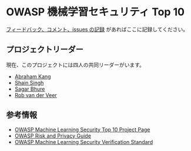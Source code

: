 # OWASP 機械学習セキュリティ Top 10

[フィードバック、コメント、issues の記録](https://github.com/OWASP/www-project-machine-learning-security-top-10/issues) があればここに記録してください。

## プロジェクトリーダー

現在、このプロジェクトには四人の共同リーダーがいます。

- [Abraham Kang](mailto:abraham.kang@owasp.org)
- [Shain Singh](mailto:shain.singh@owasp.org)
- [Sagar Bhure](mailto:sagar.bhure@owasp.org)
- [Rob van der Veer](mailto:rob.vanderveer@owasp.org)

## 参考情報

- [OWASP Machine Learning Security Top 10 Project Page](https://owasp.org/www-project-machine-learning-security-top-10/)
- [OWASP Risk and Privacy Guide](https://owasp.org/www-project-ai-security-and-privacy-guide/)
- [OWASP Machine Learning Security Verification Standard](https://owasp.org/www-project-mlsecops-verification-standard/)
